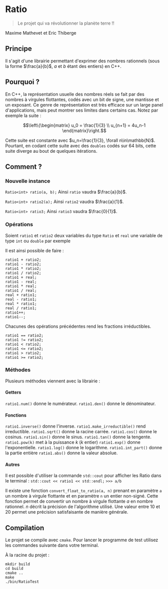 # Ratio
> Le projet qui va révolutionner la planète terre !!

Maxime Mathevet et Eric Thiberge

## Principe 
Il s'agit d'une librairie permettant d'exprimer des nombres rationnels (sous la forme $\frac{a}{b}$, $a$ et $b$ étant des entiers) en C++.

## Pourquoi ?
En C++, la représentation usuelle des nombres réels se fait par des nombres à virgules flottantes, codés avec un bit de signe, une mantisse et un exposant. Ce genre de représentation est très efficace sur un large panel d'applications, mais peut montrer ses limites dans certains cas. Notez par exemple la suite : 

$$\left\{\begin{matrix}
u_0 = \frac{1}{3} \\
u_{n+1} = 4u_n-1
\end{matrix}\right.$$

Cette suite est constante avec $u_n=\frac{1}{3}, \forall n\in\mathbb{N}$. Pourtant, en codant cette suite avec des `doubles` codés sur 64 bits, cette suite diverge au bout de quelques itérations. 

## Comment ?

### Nouvelle instance
`Ratio<int> ratio(a, b);`
Ainsi `ratio` vaudra $\frac{a}{b}$.

`Ratio<int> ratio2(a);`
Ainsi `ratio2` vaudra $\frac{a}{1}$.

`Ratio<int> ratio3;`
Ainsi `ratio3` vaudra $\frac{0}{1}$.

### Opérations
Soient `ratio1` et `ratio2` deux variables du type `Ratio` et `real` une variable de type `int` ou `double` par exemple

Il est ainsi possible de faire :
```
ratio1 + ratio2;
ratio1 - ratio2;
ratio1 * ratio2;
ratio1 / ratio2;
ratio1 + real;
ratio1 - real;
ratio1 * real;
ratio1 / real;
real + ratio1;
real - ratio1;
real * ratio1;
real / ratio1;
ratio1++;
ratio1--;
```
Chacunes des opérations précédentes rend les fractions irréductibles.
```
ratio1 == ratio2;
ratio1 != ratio2;
ratio1 < ratio2;
ratio1 <= ratio2;
ratio1 > ratio2;
ratio1 >= ratio2;
```

### Méthodes

Plusieurs méthodes viennent avec la librairie : 

#### Getters 
`ratio1.num()` donne le numérateur. 
`ratio1.den()` donne le dénominateur.

#### Fonctions
`ratio1.inverse()` donne l'inverse.
`ratio1.make_irreductible()` rend irreductible.
`ratio1.sqrt()` donne la racine carrée.
`ratio1.cos()` donne le cosinus.
`ratio1.sin()` donne le sinus.
`ratio1.tan()` donne la tengente.
`ratio1.pow(k)` met à la puissance $k$ ($k$ entier)
`ratio1.exp()` donne l'exponentielle.
`ratio1.log()` donne le logarithme.
`ratio1.int_part()` donne la partie entière
`ratio1.abs()` donne la valeur absolue.

#### Autres
Il est possible d'utiliser la commande `std::cout` pour afficher les Ratio dans le terminal : 
`std::cout << ratio1 << std::endl;`
`>>> a/b`

Il existe une fonction `convert_float_to_ratio(a, n)` prenant en paramètre `a` un nombre à virgule flottante et en paramètre `n` un entier non-signé. Cette fonction permet de convertir un nombre à virgule flottante $a$ en nombre rationnel. $n$ décrit la précision de l'algorithme utilisé. Une valeur entre 10 et 20 permet une précision satisfaisante de manière générale. 


## Compilation

Le projet se compile avec `cmake`. Pour lancer le programme de test utilisez les commandes suivante dans votre terminal. 

À la racine du projet : 
```
mkdir build
cd build
cmake ..
make
./bin/RatioTest
```